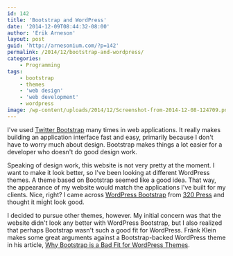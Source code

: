 ```yaml
---
id: 142
title: 'Bootstrap and WordPress'
date: '2014-12-09T08:44:32-08:00'
author: 'Erik Arneson'
layout: post
guid: 'http://arnesonium.com/?p=142'
permalink: /2014/12/bootstrap-and-wordpress/
categories:
    - Programming
tags:
    - bootstrap
    - themes
    - 'web design'
    - 'web development'
    - wordpress
image: /wp-content/uploads/2014/12/Screenshot-from-2014-12-08-124709.png
---
```


I've used <a href="http://getbootstrap.com/" target="_blank">Twitter Bootstrap</a> many times in web applications. It really makes building an application interface fast and easy, primarily because I don't have to worry much about design. Bootstrap makes things a lot easier for a developer who doesn't do good design work.
<!--more-->

Speaking of design work, this website is not very pretty at the moment. I want to make it look better, so I've been looking at different WordPress themes. A theme based on Bootstrap seemed like a good idea. That way, the appearance of my website would match the applications I've built for my clients. Nice, right? I came across <a href="http://320press.com/wpbs/" target="_blank">WordPress Bootstrap</a> from <a href="http://320press.com/" target="_blank">320 Press</a> and thought it might look good.

I decided to pursue other themes, however. My initial concern was that the website didn't look any better with WordPress Bootstrap, but I also realized that perhaps Bootstrap wasn't such a good fit for WordPress. Fränk Klein makes some great arguments against a Bootstrap-backed WordPress theme in his article, <a href="http://themeshaper.com/2014/08/19/why-bootstrap-is-a-bad-fit-for-wordpress-themes/" target="_blank">Why Bootstrap is a Bad Fit for WordPress Themes</a>.
